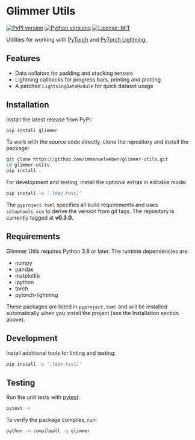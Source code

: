 # Glimmer Utils

[![PyPI version](https://img.shields.io/pypi/v/glimmer.svg)](https://pypi.org/project/glimmer/)
[![Python versions](https://img.shields.io/badge/python-%3E%3D3.8-blue)](https://pypi.org/project/glimmer/)
[![License: MIT](https://img.shields.io/badge/License-MIT-green)](LICENSE)

Utilities for working with [PyTorch](https://pytorch.org/) and [PyTorch Lightning](https://www.pytorchlightning.ai/).

## Features

- Data collators for padding and stacking tensors
- Lightning callbacks for progress bars, printing and plotting
- A patched `LightningDataModule` for quick dataset usage

## Installation

Install the latest release from PyPI:

```bash
pip install glimmer
```

To work with the source code directly, clone the repository and install the
package:

```bash
git clone https://github.com/immanuelweber/glimmer-utils.git
cd glimmer-utils
pip install .
```

For development and testing, install the optional extras in editable mode:

```bash
pip install -e '.[dev,test]'
```

The `pyproject.toml` specifies all build requirements and uses
`setuptools_scm` to derive the version from git tags. The repository is
currently tagged at **v0.3.0**.



## Requirements

Glimmer Utils requires Python 3.8 or later. The runtime dependencies are:

- numpy
- pandas
- matplotlib
- ipython
- torch
- pytorch-lightning

These packages are listed in `pyproject.toml` and will be installed
automatically when you install the project (see the Installation section
above).

## Development

Install additional tools for linting and testing:

```bash
pip install -e '.[dev,test]'
```

## Testing

Run the unit tests with [pytest](https://docs.pytest.org/):

```bash
pytest -v
```

To verify the package compiles, run:

```bash
python -m compileall -q glimmer
```
